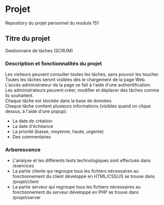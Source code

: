 # Projet
Repository du projet personnel du module 151

## Titre du projet
Gestionnaire de tâches (SCRUM)

### Description et fonctionnalités du projet
Les visiteurs peuvent consulter toutes les tâches, sans pouvoir les toucher. </br>
Toutes les tâches seront visibles dès le chargement de la page Web. </br>
L'accès administrateur de la page se fait à l'aide d'une authentification. </br>
Les administrateurs peuvent créer, modifier et déplacer des tâches comme ils souhaitent. </br>
Chaque tâche est stockée dans la base de données. </br>
Chaque tâche contient plusieurs informations (visibles quand on clique dessus, à l'aide d'une popup):
 - La date de création
 - La date d'échéance
 - La priorité (basse, moyenne, haute, urgente)
 - Des commentaires

### Arborescence
- L'analyse et les différents tests technologiques sont effectués dans /exercices
- La partie cliente qui regroupe tous les fichiers nécessaires au fonctionnement du client développé en HTML/CSS/JS se trouve dans /projet/client </br>
- La partie serveur qui regroupe tous les fichiers nécessaires au fonctionnement du serveur développé en PHP se trouve dans /projet/server
